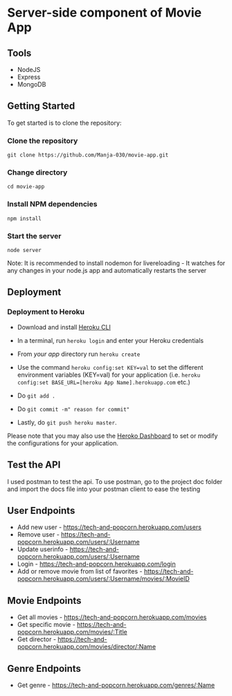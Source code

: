 # Server-side component of Movie App

## Tools

- NodeJS
- Express
- MongoDB

## Getting Started

To get started is to clone the repository:

### Clone the repository

```
git clone https://github.com/Manja-030/movie-app.git
```

### Change directory

```
cd movie-app
```

### Install NPM dependencies

```
npm install
```

### Start the server

```
node server
```

Note: It is recommended to install nodemon for livereloading - It watches for any changes in your node.js app and automatically restarts the server

## Deployment
### Deployment to Heroku

- Download and install [Heroku CLI](https://devcenter.heroku.com/articles/heroku-cli#download-and-install)
- In a terminal, run `heroku login` and enter your Heroku credentials
- From *your app* directory run `heroku create`
- Use the command `heroku config:set KEY=val` to set the different environment variables (KEY=val) for your application (i.e.  `heroku config:set BASE_URL=[heroku App Name].herokuapp.com` etc.)

- Do `git add .`
- Do `git commit -m" reason for commit"`
- Lastly, do `git push heroku master`.

Please note that you may also use the [Heroko Dashboard](https://dashboard.heroku.com) to set or modify the configurations for your application.

## Test the API
I used postman to test the api.
To use postman, go to the project doc folder and import the docs file into your postman client to ease the testing

## User Endpoints
 - Add new user - https://tech-and-popcorn.herokuapp.com/users
 - Remove user - https://tech-and-popcorn.herokuapp.com/users/:Username
 - Update userinfo - https://tech-and-popcorn.herokuapp.com/users/:Username
 - Login - https://tech-and-popcorn.herokuapp.com/login
 - Add or remove movie from list of favorites - https://tech-and-popcorn.herokuapp.com/users/:Username/movies/:MovieID

## Movie Endpoints

- Get all movies - https://tech-and-popcorn.herokuapp.com/movies
- Get specific movie - https://tech-and-popcorn.herokuapp.com/movies/:Title
- Get director - https://tech-and-popcorn.herokuapp.com/movies/director/:Name

## Genre Endpoints

- Get genre - https://tech-and-popcorn.herokuapp.com/genres/:Name

